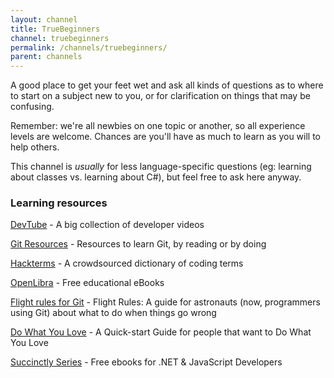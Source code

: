 ```yaml
---
layout: channel
title: TrueBeginners
channel: truebeginners
permalink: /channels/truebeginners/
parent: channels
---
```


A good place to get your feet wet and ask all kinds of questions as to where to start on a subject new to you, or for clarification on things that may be confusing.

Remember: we're all newbies on one topic or another, so all experience levels are welcome. Chances are you'll have as much to learn as you will to help others.

This channel is *usually* for less language-specific questions (eg: learning about classes vs. learning about C#), but feel free to ask here anyway.

### Learning resources

[DevTube](https://dev.tube/) - A big collection of developer videos

[Git Resources](https://try.github.io/) - Resources to learn Git, by reading or by doing

[Hackterms](https://www.hackterms.com/) - A crowdsourced dictionary of coding terms

[OpenLibra](https://openlibra.com/) - Free educational eBooks

[Flight rules for Git](https://github.com/k88hudson/git-flight-rules/) - Flight Rules: A guide for astronauts (now, programmers using Git) about what to do when things go wrong

[Do What You Love](https://github.com/dwyl/start-here/) - A Quick-start Guide for people that want to Do What You Love

[Succinctly Series](https://www.syncfusion.com/ebooks/) - Free ebooks for .NET & JavaScript Developers